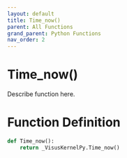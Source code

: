 ```yaml
---
layout: default
title: Time_now()
parent: All Functions
grand_parent: Python Functions
nav_order: 2
---
```


# Time_now()

Describe function here.

# Function Definition

```python
def Time_now():
    return _VisusKernelPy.Time_now()
```